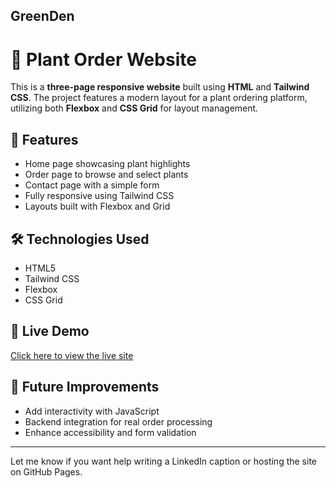 GreenDen 
---

# 🌿 Plant Order Website

This is a **three-page responsive website** built using **HTML** and **Tailwind CSS**. The project features a modern layout for a plant ordering platform, utilizing both **Flexbox** and **CSS Grid** for layout management.

## 🚀 Features

* Home page showcasing plant highlights
* Order page to browse and select plants
* Contact page with a simple form
* Fully responsive using Tailwind CSS
* Layouts built with Flexbox and Grid

## 🛠️ Technologies Used

* HTML5
* Tailwind CSS
* Flexbox
* CSS Grid

## 🔗 Live Demo

[Click here to view the live site](your-live-site-link-here)

## 📌 Future Improvements

* Add interactivity with JavaScript
* Backend integration for real order processing
* Enhance accessibility and form validation

---

Let me know if you want help writing a LinkedIn caption or hosting the site on GitHub Pages.
